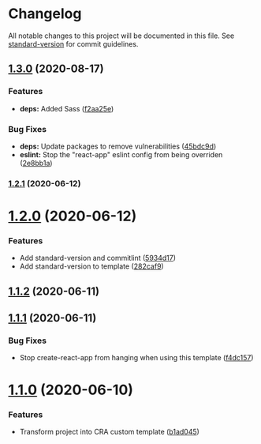 # Changelog

All notable changes to this project will be documented in this file. See [standard-version](https://github.com/conventional-changelog/standard-version) for commit guidelines.

## [1.3.0](https://github.com/Jakob-PB/cra-template-typescript-extended/compare/v1.2.1...v1.3.0) (2020-08-17)


### Features

* **deps:** Added Sass ([f2aa25e](https://github.com/Jakob-PB/cra-template-typescript-extended/commit/f2aa25ec41e7777b49e1b4f658f5f60a555a9327))


### Bug Fixes

* **deps:** Update packages to remove vulnerabilities ([45bdc9d](https://github.com/Jakob-PB/cra-template-typescript-extended/commit/45bdc9d68dee37f9e1a0ebf030a47f1cb1c86c79))
* **eslint:** Stop the "react-app" eslint config from being overriden ([2e8bb1a](https://github.com/Jakob-PB/cra-template-typescript-extended/commit/2e8bb1ac99b79760fed7dd8641eb8c11c15a5d99))

### [1.2.1](https://github.com/Jakob-PB/cra-template-typescript-extended/compare/v1.2.0...v1.2.1) (2020-06-12)

# [1.2.0](https://github.com/Jakob-PB/cra-template-typescript-extended/compare/v1.1.2...v1.2.0) (2020-06-12)


### Features

* Add standard-version and commitlint ([5934d17](https://github.com/Jakob-PB/cra-template-typescript-extended/commit/5934d17519cd781ac4b29e560d4c91fb88217c79))
* Add standard-version to template ([282caf9](https://github.com/Jakob-PB/cra-template-typescript-extended/commit/282caf99c820a7a43930f520c862ac55f5614ee5))



## [1.1.2](https://github.com/Jakob-PB/cra-template-typescript-extended/compare/v1.1.1...v1.1.2) (2020-06-11)



## [1.1.1](https://github.com/Jakob-PB/cra-template-typescript-extended/compare/v1.1.0...v1.1.1) (2020-06-11)


### Bug Fixes

* Stop create-react-app from hanging when using this template ([f4dc157](https://github.com/Jakob-PB/cra-template-typescript-extended/commit/f4dc1578d9d6970175750f1cc2c78b634ea75ecb))



# [1.1.0](https://github.com/Jakob-PB/cra-template-typescript-extended/compare/b1ad04529b27f3b4c91d8a8b9e4b1ee3f603613d...v1.1.0) (2020-06-10)


### Features

* Transform project into CRA custom template ([b1ad045](https://github.com/Jakob-PB/cra-template-typescript-extended/commit/b1ad04529b27f3b4c91d8a8b9e4b1ee3f603613d))
